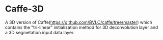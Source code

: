 # Caffe-3D
A 3D version of Caffe(https://github.com/BVLC/caffe/tree/master) which contains the "tri-linear" initialization method for 3D deconvolution layer and a 3D segmetation input data layer.
